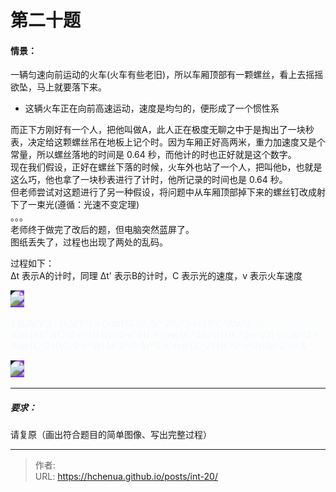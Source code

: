 # 第二十题

#### 情景：
一辆匀速向前运动的火车(火车有些老旧)，所以车厢顶部有一颗螺丝，看上去摇摇欲坠，马上就要落下来。  
* 这辆火车正在向前高速运动，速度是均匀的，便形成了一个惯性系  

而正下方刚好有一个人，把他叫做A，此人正在极度无聊之中于是掏出了一块秒表，决定给这颗螺丝吊在地板上记个时。因为车厢正好高两米，重力加速度又是个常量，所以螺丝落地的时间是 0.64 秒，而他计的时也正好就是这个数字。  
现在我们假设，正好在螺丝下落的时候，火车外也站了一个人，把叫他b，也就是这么巧，他也拿了一块秒表进行了计时，他所记录的时间也是 0.64 秒。  
但老师尝试对这题进行了另一种假设，将问题中从车厢顶部掉下来的螺丝钉改成射下了一束光(遵循：光速不变定理)  
。。。   
老师终于做完了改后的题，但电脑突然蓝屏了。  
图纸丢失了，过程也出现了两处的乱码。



过程如下：  
∆t 表示A的计时，同理 ∆t' 表示B的计时，C 表示光的速度，v 表示火车速度  

![](/img/2020(1).jpg) 

<font color=#F0F8FF size=3 face="宋体">
$
(C∆t')^2 - (v∆t')^2 = (v∆t)^2 \\\\
∆t'^2(C^2-v^2)=C^2∆t^2 \\\\
\frac{∆t'^2(C^2-v^2)}{(C^2-v^2)} = \frac{C^2∆t^2}{(C^2-v^2)} \\\\
∆t'^2 = \frac{C^2}{(C^2-v^2)}∆t^2 \\\\
∆t'^2 = \frac{C^2}{(C^2-v^2)}∆t^2 \\\\
$
</font> 

![](/img/2020(1).jpg) 

***

##### 要求：
请复原（画出符合题目的简单图像、写出完整过程）





<!--more-->


---

> 作者: <no value>  
> URL: https://hchenua.github.io/posts/int-20/  

